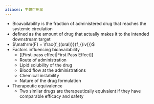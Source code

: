 ```yaml
---
aliases: 生體可用率
---
```

- Bioavailability is the fraction of administered drug that reaches the systemic circulation
- defined as the amount of drug that actually makes it to the intended downstream target 
- $\mathrm{F} = \frac{f_{(oral)}}{f_{(iv)}}$
- Factors influencing bioavailability 
	- [[First-pass effect|First Pass Effect]] 
	- Route of administration 
	- Lipid solubility of the drug 
	- Blood flow at the administrations
	- Chemical instability
	- Nature of the drug formulation
- Therapeutic equivalence
	- Two similar drugs are therapeutically equivalent if they have comparable efficacy and safety